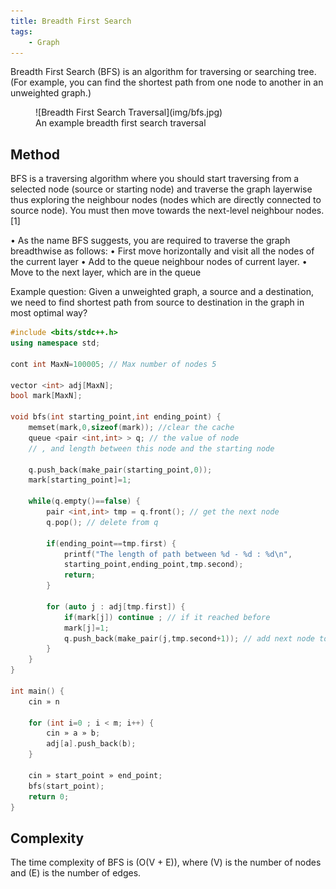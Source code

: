 ```yaml
---
title: Breadth First Search
tags:
    - Graph
---
```


Breadth First Search (BFS) is an algorithm for traversing or searching tree. (For example, you can find the shortest path from one node to another in an unweighted graph.)

<figure>
![Breadth First Search Traversal](img/bfs.jpg)
<figcaption>An example breadth first search traversal</figcaption>
</figure>

## Method

BFS is a traversing algorithm where you should start traversing from a selected node (source or starting node) and traverse the graph layerwise thus exploring the neighbour nodes (nodes which are directly connected to source node). You must then move towards the next-level neighbour nodes. [1]

• As the name BFS suggests, you are required to traverse the graph breadthwise as follows:
• First move horizontally and visit all the nodes of the current layer
• Add to the queue neighbour nodes of current layer.
• Move to the next layer, which are in the queue

Example question: Given a unweighted graph, a source and a destination, we need to find shortest path from source to destination in the graph in most optimal way?

```cpp
#include <bits/stdc++.h>
using namespace std;

cont int MaxN=100005; // Max number of nodes 5

vector <int> adj[MaxN];
bool mark[MaxN];

void bfs(int starting_point,int ending_point) {
    memset(mark,0,sizeof(mark)); //clear the cache
    queue <pair <int,int> > q; // the value of node
    // , and length between this node and the starting node

    q.push_back(make_pair(starting_point,0));
    mark[starting_point]=1;

    while(q.empty()==false) {
        pair <int,int> tmp = q.front(); // get the next node
        q.pop(); // delete from q

        if(ending_point==tmp.first) {
            printf("The length of path between %d - %d : %d\n",
            starting_point,ending_point,tmp.second);
            return;
        }

        for (auto j : adj[tmp.first]) {
            if(mark[j]) continue ; // if it reached before
            mark[j]=1;
            q.push_back(make_pair(j,tmp.second+1)); // add next node to queue
        }
    }
}

int main() {
    cin » n

    for (int i=0 ; i < m; i++) {
        cin » a » b;
        adj[a].push_back(b);
    }

    cin » start_point » end_point;
    bfs(start_point);
    return 0;
}
```

## Complexity

The time complexity of BFS is \(O(V + E)\), where \(V\) is the number of nodes and \(E\) is the number of edges.